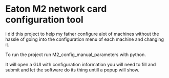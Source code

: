# Eaton M2 network card configuration tool

i did this project to help my father configure alot of machines without the hassle of going into the configuration menu of each machine and changing it.

To run the project run M2_config_manual_parameters with python.

It will open a GUI with configuration information you will need to fill and submit and let the software do its thing untill a popup will show.
